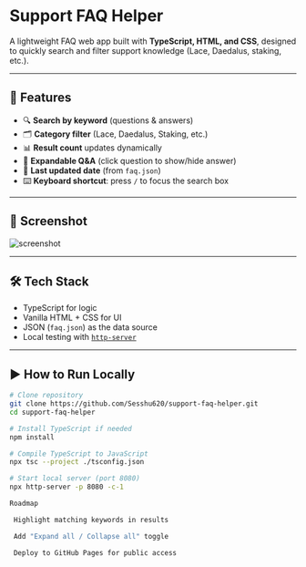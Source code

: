 # Support FAQ Helper

A lightweight FAQ web app built with **TypeScript, HTML, and CSS**, designed to quickly search and filter support knowledge (Lace, Daedalus, staking, etc.).

---

## 🚀 Features

- 🔍 **Search by keyword** (questions & answers)
- 🗂 **Category filter** (Lace, Daedalus, Staking, etc.)
- 📊 **Result count** updates dynamically
- 📂 **Expandable Q&A** (click question to show/hide answer)
- 📅 **Last updated date** (from `faq.json`)
- ⌨️ **Keyboard shortcut**: press `/` to focus the search box

---

## 📸 Screenshot

![screenshot](./screenshot.png)

---

## 🛠 Tech Stack

- TypeScript for logic
- Vanilla HTML + CSS for UI
- JSON (`faq.json`) as the data source
- Local testing with [`http-server`](https://www.npmjs.com/package/http-server)

---

## ▶️ How to Run Locally

```bash
# Clone repository
git clone https://github.com/Sesshu620/support-faq-helper.git
cd support-faq-helper

# Install TypeScript if needed
npm install

# Compile TypeScript to JavaScript
npx tsc --project ./tsconfig.json

# Start local server (port 8080)
npx http-server -p 8080 -c-1

Roadmap

 Highlight matching keywords in results

 Add "Expand all / Collapse all" toggle

 Deploy to GitHub Pages for public access
```
